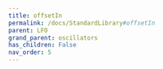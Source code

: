 ```yaml
---
title: offsetIn
permalink: /docs/StandardLibrary#offsetIn
parent: LFO
grand_parent: oscillators
has_children: False
nav_order: 5
---
```

